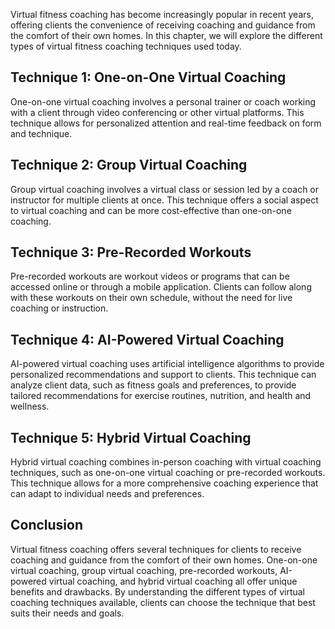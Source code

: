 
Virtual fitness coaching has become increasingly popular in recent years, offering clients the convenience of receiving coaching and guidance from the comfort of their own homes. In this chapter, we will explore the different types of virtual fitness coaching techniques used today.

Technique 1: One-on-One Virtual Coaching
----------------------------------------

One-on-one virtual coaching involves a personal trainer or coach working with a client through video conferencing or other virtual platforms. This technique allows for personalized attention and real-time feedback on form and technique.

Technique 2: Group Virtual Coaching
-----------------------------------

Group virtual coaching involves a virtual class or session led by a coach or instructor for multiple clients at once. This technique offers a social aspect to virtual coaching and can be more cost-effective than one-on-one coaching.

Technique 3: Pre-Recorded Workouts
----------------------------------

Pre-recorded workouts are workout videos or programs that can be accessed online or through a mobile application. Clients can follow along with these workouts on their own schedule, without the need for live coaching or instruction.

Technique 4: AI-Powered Virtual Coaching
----------------------------------------

AI-powered virtual coaching uses artificial intelligence algorithms to provide personalized recommendations and support to clients. This technique can analyze client data, such as fitness goals and preferences, to provide tailored recommendations for exercise routines, nutrition, and health and wellness.

Technique 5: Hybrid Virtual Coaching
------------------------------------

Hybrid virtual coaching combines in-person coaching with virtual coaching techniques, such as one-on-one virtual coaching or pre-recorded workouts. This technique allows for a more comprehensive coaching experience that can adapt to individual needs and preferences.

Conclusion
----------

Virtual fitness coaching offers several techniques for clients to receive coaching and guidance from the comfort of their own homes. One-on-one virtual coaching, group virtual coaching, pre-recorded workouts, AI-powered virtual coaching, and hybrid virtual coaching all offer unique benefits and drawbacks. By understanding the different types of virtual coaching techniques available, clients can choose the technique that best suits their needs and goals.
